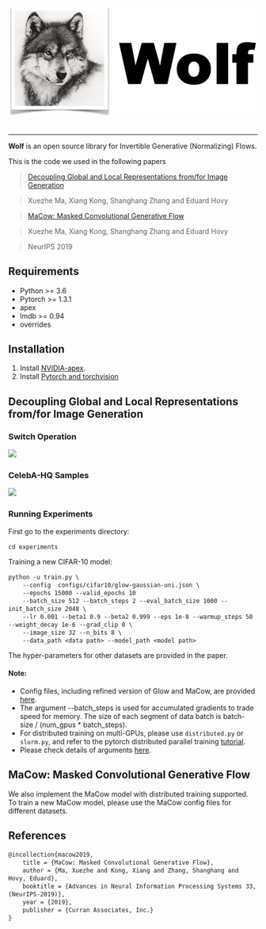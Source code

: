 <div align="center">
   <img src="./docs/images/wolf.png" width="600"><br><br>
</div>

-----------------------------------------------

**Wolf** is an open source library for Invertible Generative (Normalizing) Flows.

This is the code we used in the following papers

>[Decoupling Global and Local Representations from/for Image Generation](https://vixra.org/abs/2004.0222)

>Xuezhe Ma, Xiang Kong, Shanghang Zhang and Eduard Hovy

>[MaCow: Masked Convolutional Generative Flow](https://arxiv.org/abs/1902.04208)

>Xuezhe Ma, Xiang Kong, Shanghang Zhang and Eduard Hovy

>NeurIPS 2019

## Requirements
* Python >= 3.6
* Pytorch >= 1.3.1
* apex
* lmdb >= 0.94
* overrides 


## Installation
1. Install [NVIDIA-apex](https://github.com/NVIDIA/apex).
2. Install [Pytorch and torchvision](https://pytorch.org/get-started/locally/)

## Decoupling Global and Local Representations from/for Image Generation

### Switch Operation
<img src="./docs/images/switch.png" width="600"/>

### CelebA-HQ Samples
<img src="./docs/images/celeba_main.png" width="600"/>

### Running Experiments
First go to the experiments directory:
```base
cd experiments
```
Training a new CIFAR-10 model:
```base
python -u train.py \
    --config  configs/cifar10/glow-gaussian-uni.json \
    --epochs 15000 --valid_epochs 10
    --batch_size 512 --batch_steps 2 --eval_batch_size 1000 --init_batch_size 2048 \
    --lr 0.001 --beta1 0.9 --beta2 0.999 --eps 1e-8 --warmup_steps 50 --weight_decay 1e-6 --grad_clip 0 \
    --image_size 32 --n_bits 8 \
    --data_path <data path> --model_path <model path>
```
The hyper-parameters for other datasets are provided in the paper.
#### Note:
 - Config files, including refined version of Glow and MaCow, are provided [here](https://github.com/XuezheMax/wolf/tree/master/experiments/configs).
 - The argument --batch_steps is used for accumulated gradients to trade speed for memory. The size of each segment of data batch is batch-size / (num_gpus * batch_steps).
 - For distributed training on multi-GPUs, please use ```distributed.py``` or ```slurm.py```, and 
refer to the pytorch distributed parallel training [tutorial](https://pytorch.org/tutorials/intermediate/dist_tuto.html).
 - Please check details of arguments [here](https://github.com/XuezheMax/wolf/blob/master/experiments/options.py).
 
## MaCow: Masked Convolutional Generative Flow
We also implement the MaCow model with distributed training supported. To train a new MaCow model, please use the MaCow config files for different datasets.

## References
```
@incollection{macow2019,
    title = {MaCow: Masked Convolutional Generative Flow},
    author = {Ma, Xuezhe and Kong, Xiang and Zhang, Shanghang and Hovy, Eduard},
    booktitle = {Advances in Neural Information Processing Systems 33, (NeurIPS-2019)},
    year = {2019},
    publisher = {Curran Associates, Inc.}
}
```